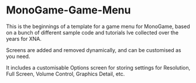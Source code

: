 # MonoGame-Game-Menu

This is the beginnings of a template for a game menu for MonoGame, based on a bunch of different sample code and tutorials Ive collected over the years for XNA.

Screens are added and removed dynamically, and can be customised as you need.

It includes a customisable Options screen for storing settings for Resolution, Full Screen, Volume Control, Graphics Detail, etc.
